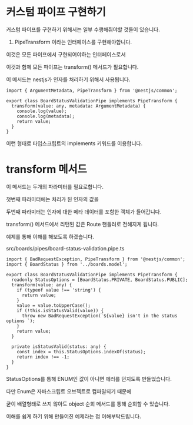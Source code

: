 # 커스텀 파이프 구현하기

커스텀 파이프를 구현하기 위해서는 일부 수행해줘야할 것들이 있습니다.

1. PipeTransform 이라는 인터페이스를 구현해야합니다.

이것은 모든 파이프에서 구현되어야하는 인터페이스로서

이것과 함께 모든 파이프는 transform() 메서드가 필요합니다.

이 메서드는 nestjs가 인자를 처리하기 위해서 사용됩니다.

```tsx
import { ArgumentMetadata, PipeTransform } from '@nestjs/common';

export class BoardStatusValidationPipe implements PipeTransform {
  transform(value: any, metadata: ArgumentMetadata) {
    console.log(value);
    console.log(metadata);
    return value;
  }
}
```

이런 형태로 타입스크립트의 implements 키워드를 이용합니다.

# transform 메서드

이 메서드는 두개의 파라미터를 필요로합니다.

첫번째 파라미터에는 처리가 된 인자의 값을

두번째 파라미터는 인자에 대한 메타 데이터를 포함한 객체가 들어갑니다.

transform() 메서드에서 리턴된 값은 Route 핸들러로 전해지게 됩니다.


예제를 통해 이해를 해보도록 하겠습니다.

src/boards/pipes/board-status-validation.pipe.ts
```tsx
import { BadRequestException, PipeTransform } from '@nestjs/common';
import { BoardStatus } from '../boards.model';

export class BoardStatusValidationPipe implements PipeTransform {
  readonly StatusOptions = [BoardStatus.PRIVATE, BoardStatus.PUBLIC];
  transform(value: any) {
    if (typeof value !== 'string') {
      return value;
    }
    value = value.toUpperCase();
    if (!this.isStatusValid(value)) {
      throw new BadRequestException(`${value} isn't in the status options `);
    }
    return value;
  }

  private isStatusValid(status: any) {
    const index = this.StatusOptions.indexOf(status);
    return index !== -1;
  }
}
```

StatusOptions를 통해 ENUM인 값이 아니면 에러를 던지도록 만들었습니다.

다만 Enum은 자바스크립트 오브젝트로 컴파일되기 때문에

굳이 배열형태로 쓰지 않아도 object 순회 메서드를 통해 순회할 수 있습니다.

이해를 쉽게 하기 위해 만들어진 예제라는 점 이해부탁드립니다.

